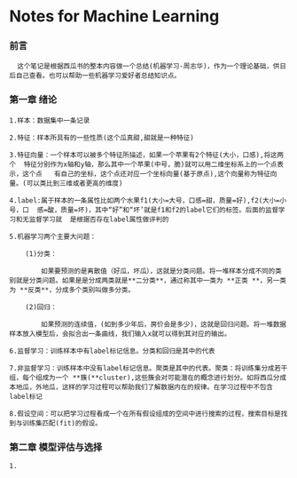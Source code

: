 # Notes for  Machine Learning



### 前言  

	  这个笔记是根据西瓜书的整本内容做一个总结(机器学习-周志华)，作为一个理论基础，供日后自己查看。也可以帮助一些机器学习爱好者总结知识点。



### 第一章 绪论

	1.样本：数据集中一条记录

	2.特征：样本所具有的一些性质(这个瓜真甜,甜就是一种特征)

	3.特征向量：一个样本可以被多个特征所描述，如果一个苹果有2个特征(大小，口感),将这两个  特征分别作为x轴和y轴，那么其中一个苹果(中号，脆)就可以用二维坐标系上的一个点表示，这个点   有自己的坐标，这个点还对应一个坐标向量(基于原点),这个向量称为特征向量。(可以类比到三维或者更高的维度)  

	4.label:属于样本的一条属性比如两个水果f1(大小=大号，口感=甜，质量=好),f2(大小=小号，口  感=酸，质量=坏)，其中“好”和“坏’就是f1和f2的label它们的标签。后面的监督学习和无监督学习就  是根据否存在label属性做评判的

	5.机器学习两个主要大问题：

		(1)分类：

 			如果要预测的是离散值（好瓜，坏瓜），这就是分类问题。将一堆样本分成不同的类 别就是分类问题。如果是是分成两类就是**二分类**，通过称其中一类为 **正类 **，另一类为 **反类**，分成多个类别叫做多分类。

		(2)回归：

			如果预测的连续值，(如到多少年后，房价会是多少)，这就是回归问题。将一堆数据样本放入模型后，会拟合出一条曲线，我们输入x就可以得到其对应的输出。

	6.监督学习：训练样本中有label标记信息。分类和回归是其中的代表

	7.非监督学习：训练样本中没有label标记信息。聚类是其中的代表。聚类：将训练集分成若干组，每个组成为一个 **簇(**cluster),这些簇会对可能潜在的概念进行划分。如将西瓜分成本地瓜，外地瓜，这样的学习过程可以帮助我们了解数据内在的规律。在学习过程中不包含label标记

	8.假设空间：可以把学习过程看成一个在所有假设组成的空间中进行搜索的过程，搜索目标是找到与训练集匹配(fit)的假设。



### 第二章 模型评估与选择

	1.

















	